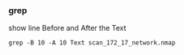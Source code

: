 

### grep
show line Before and After the Text
```
grep -B 10 -A 10 Text scan_172_17_network.nmap
```
